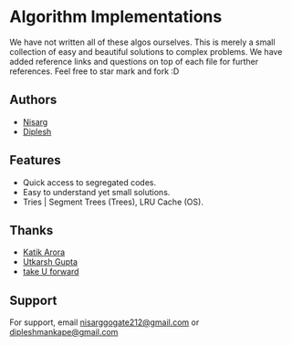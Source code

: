 # Algorithm Implementations

We have not written all of these algos ourselves. This is merely a small collection of easy and beautiful solutions to complex problems. We have added reference links and questions on top of each file for further references. Feel free to star mark and fork :D


## Authors

- [Nisarg](https://github.com/nisarg0)
- [Diplesh](https://github.com/dips4982)


## Features
- Quick access to segregated codes.
- Easy to understand yet small solutions.
- Tries | Segment Trees (Trees), LRU Cache (OS).

  
## Thanks
- [Katik Arora](https://www.youtube.com/user/MrHulasingh25)
- [Utkarsh Gupta](https://www.youtube.com/channel/UCGS5ZzcSAymQbWZvNoKOFhQ)
- [take U forward](https://www.youtube.com/channel/UCJskGeByzRRSvmOyZOz61ig)

    
## Support

For support, email nisarggogate212@gmail.com or dipleshmankape@gmail.com

  
